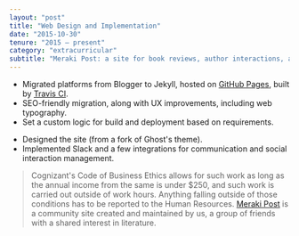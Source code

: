 ```yaml
---
layout: "post"
title: "Web Design and Implementation"
date: "2015-10-30"
tenure: "2015 – present"
category: "extracurricular"
subtitle: "Meraki Post: a site for book reviews, author interactions, and all things literary"
---
```


- Migrated platforms from Blogger to Jekyll, hosted on [GitHub Pages](https://pages.github.com/), built by [Travis&nbsp;CI](https://travis-ci.org/).
- SEO-friendly migration, along with UX improvements, including web typography.
- Set a custom logic for build and deployment based on requirements.
<!--more-->
- Designed the site (from a fork of Ghost's theme).
- Implemented Slack and a few integrations for communication and social interaction management.

> Cognizant's Code of Business Ethics allows for such work as long as the annual income from the same is under $250, and such work is carried out outside of work hours. Anything falling outside of those conditions has to be reported to the Human Resources. [Meraki&nbsp;Post](https://www.merakipost.com/about/) is a community site created and maintained by us, a group of friends with a shared interest in literature.
